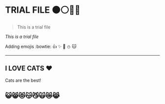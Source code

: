 # TRIAL FILE :black_circle::white_circle::red_circle::large_blue_circle:

> This is a trial file

*This is a trial file*

Adding emojis :bowtie: :+1: :sparkles: :poop: :snowman: :cat:

-----------------------------------------------------------------------------------------------------------------

## I LOVE CATS :heart:
Cats are the best!
## :smiley_cat::smile_cat::heart_eyes_cat::kissing_cat::smirk_cat::scream_cat::crying_cat_face::joy_cat:

